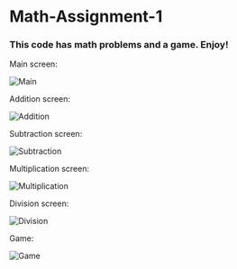 # Math-Assignment-1
### This code has math problems and a game. Enjoy!
Main screen:

![Main](https://i.imgur.com/HCFyPtn.png)

Addition screen:

![Addition](https://i.imgur.com/e7pIv0c.png)

Subtraction screen:

![Subtraction](https://i.imgur.com/clwij93.png)

Multiplication screen:

![Multiplication](https://i.imgur.com/gD6hfbM.png)

Division screen:

![Division](https://i.imgur.com/hL89LoW.png)

Game:

![Game](http://freegifmaker.me/img/res/1/5/2/3/5/4/1523544270176612.gif?1523544283)
